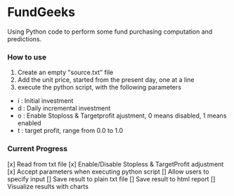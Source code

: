 # FundGeeks
Using Python code to perform some fund purchasing computation and predictions.


### How to use
1. Create an empty "source.txt" file
2. Add the unit price, started from the present day, one at a line
3. execute the python script, with the following parameters
- i : Initial investment
- d : Daily incremental investment 
- o : Enable Stoploss & Targetprofit ajustment, 0 means disabled, 1 means enabled
- t : target profit, range from 0.0 to 1.0

### Current Progress

[x] Read from txt file
[x] Enable/Disable Stopless & TargetProfit adjustment
[x] Accept parameters when executing python script
[]  Allow users to specify input
[]  Save result to plain txt file
[]  Save result to html report
[]  Visualize results with charts


